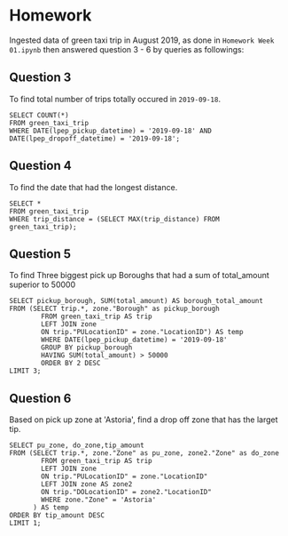 # Homework

Ingested data of green taxi trip in August 2019, as done in `Homework Week 01.ipynb`
then answered question 3 - 6 by queries as followings:

## Question 3
To find total number of trips totally occured in `2019-09-18`.

```
SELECT COUNT(*)
FROM green_taxi_trip
WHERE DATE(lpep_pickup_datetime) = '2019-09-18' AND 
DATE(lpep_dropoff_datetime) = '2019-09-18';
```

## Question 4
To find the date that had the longest distance.

``` 
SELECT *
FROM green_taxi_trip
WHERE trip_distance = (SELECT MAX(trip_distance) FROM green_taxi_trip);
```

## Question 5 
To find Three biggest pick up Boroughs that had a sum of total_amount superior to 50000

```
SELECT pickup_borough, SUM(total_amount) AS borough_total_amount
FROM (SELECT trip.*, zone."Borough" as pickup_borough
        FROM green_taxi_trip AS trip
        LEFT JOIN zone
        ON trip."PULocationID" = zone."LocationID") AS temp
        WHERE DATE(lpep_pickup_datetime) = '2019-09-18'
        GROUP BY pickup_borough 
        HAVING SUM(total_amount) > 50000
        ORDER BY 2 DESC
LIMIT 3;
```

## Question 6 
Based on pick up zone at 'Astoria', find a drop off zone that has the larget tip.

```
SELECT pu_zone, do_zone,tip_amount
FROM (SELECT trip.*, zone."Zone" as pu_zone, zone2."Zone" as do_zone
	  	FROM green_taxi_trip AS trip
	  	LEFT JOIN zone
	  	ON trip."PULocationID" = zone."LocationID"
		LEFT JOIN zone AS zone2
		ON trip."DOLocationID" = zone2."LocationID"
	  	WHERE zone."Zone" = 'Astoria'
	  ) AS temp
ORDER BY tip_amount DESC
LIMIT 1;
```
